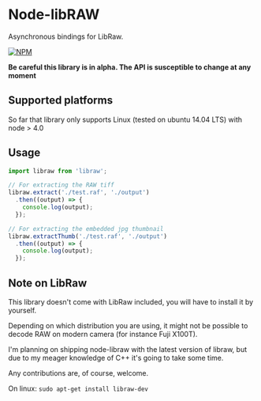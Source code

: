 # Node-libRAW

Asynchronous bindings for LibRaw.

[![NPM](https://nodei.co/npm/libraw.png?downloads=true&downloadRank=true&stars=true)](https://nodei.co/npm/libraw/)

**Be careful this library is in alpha. The API is susceptible to change at any moment**

## Supported platforms

So far that library only supports Linux (tested on ubuntu 14.04 LTS) with node > 4.0

## Usage

``` js
import libraw from 'libraw';

// For extracting the RAW tiff
libraw.extract('./test.raf', './output')
  .then((output) => {
    console.log(output);
  });

// For extracting the embedded jpg thumbnail
libraw.extractThumb('./test.raf', './output')
  .then((output) => {
    console.log(output);
  });
```

## Note on LibRaw

This library doesn't come with LibRaw included, you will have to install it by yourself.

Depending on which distribution you are using, it might not be possible to decode RAW on modern camera (for instance Fuji X100T).

I'm planning on shipping node-libraw with the latest version of libraw, but due to my meager knowledge of C++ it's going to take some time.

Any contributions are, of course, welcome.

On linux: ```sudo apt-get install libraw-dev```
